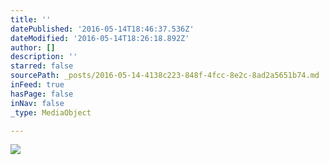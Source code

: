 ```yaml
---
title: ''
datePublished: '2016-05-14T18:46:37.536Z'
dateModified: '2016-05-14T18:26:18.892Z'
author: []
description: ''
starred: false
sourcePath: _posts/2016-05-14-4138c223-848f-4fcc-8e2c-8ad2a5651b74.md
inFeed: true
hasPage: false
inNav: false
_type: MediaObject

---
```

![](https://the-grid-user-content.s3-us-west-2.amazonaws.com/137ceded-9ac4-40d2-a4e9-2891ec49ec85.jpg)